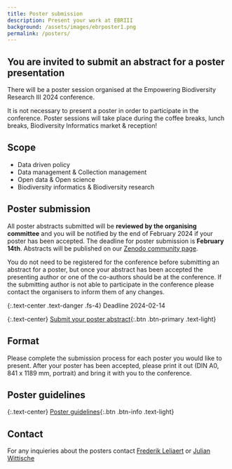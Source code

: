 ```yaml
---
title: Poster submission
description: Present your work at EBRIII
background: /assets/images/ebrposter1.png
permalink: /posters/
---
```


## You are invited to submit an abstract for a poster presentation

There will be a poster session organised at the Empowering Biodiversity Research III 2024 conference.

It is not necessary to present a poster in order to participate in the conference. Poster sessions will take place during the coffee breaks, lunch breaks, Biodiversity Informatics market & reception!

## Scope

- Data driven policy
- Data management & Collection management
- Open data & Open science
- Biodiversity informatics & Biodiversity research

## Poster submission

All poster abstracts submitted will be **reviewed by the organising committee** and you will be notified by the end of February 2024 if your poster has been accepted. The deadline for poster submission is **February 14th**. Abstracts will be published on our [Zenodo community page](https://zenodo.org/communities/empoweringbiodiversityresearch).

You do not need to be registered for the conference before submitting an abstract for a poster, but once your abstract has been accepted the presenting author or one of the co-authors should be at the conference. If the submitting author is not able to participate in the conference please contact the organisers to inform them of any changes.

{:.text-center .text-danger .fs-4}
Deadline 2024-02-14

{:.text-center}
[Submit your poster abstract](https://forms.gle/v4H9UHLpRMUAU4Y26){:.btn .btn-primary .text-light}

## Format

Please complete the submission process for each poster you would like to present. After your poster has been accepted, please print it out (DIN A0, 841 x 1189 mm, portrait) and bring it with you to the conference.

## Poster guidelines

{:.text-center}
[Poster guidelines](https://www.biodiversity.be/EBRIII/guidelines/){:.btn .btn-info .text-light}

## Contact
For any inquieries about the posters contact [Frederik Leliaert](mailto:frederik.leliaert@plantentuinmeise.be) or [Julian Wittische](mailto:Julian.WITTISCHE@mnhn.lu)
